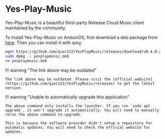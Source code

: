 # Yes-Play-Music

Yes-Play-Music is a beautiful third-party Netease Cloud Music client maintained by the community.

To Install Yes-Play-Music on AnduinOS, first download a deb package from [here](https://github.com/qier222/YesPlayMusic/releases). Then you can install it with `dpkg`:

<!-- The link needs to be updated regularly. -->

```bash
wget https://github.com/qier222/YesPlayMusic/releases/download/v0.4.8-2/yesplaymusic_0.4.8_amd64.deb -O yesplaymusic.deb
sudo dpkg -i yesplaymusic.deb
rm yesplaymusic.deb
```

!!! warning "The link above may be outdated"

    The link above may be outdated. Please visit the [official website](https://github.com/qier222/YesPlayMusic/releases) to get the latest version.

!!! warning "Unable to automatically upgrade this application"

    The above command only installs the launcher. If you run `sudo apt upgrade`, it won't upgrade it automatically. You will need to manually rerun the above command to upgrade.

    This is because the software provider didn't setup a repository for automatic updates. You will need to check the official website for updates.
